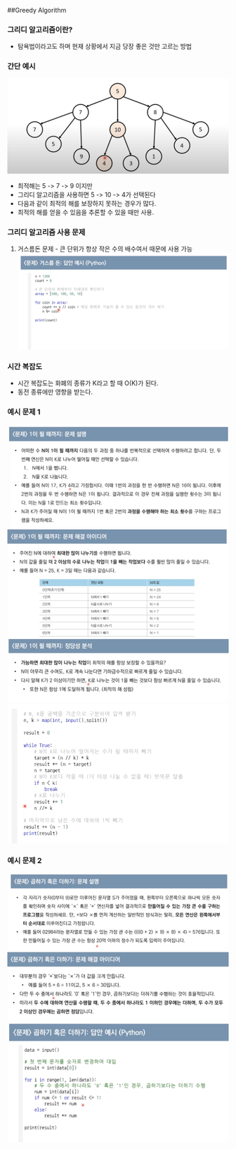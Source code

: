 ##Greedy Algorithm

### 그리디 알고리즘이란?

- 탐욕법이라고도 하며 현재 상황에서 지금 당장 좋은 것만 고르는 방법

### 간단 예시

![alt text](image.png)

- 최적해는 5 -> 7 -> 9 이지만
- 그리디 알고리즘을 사용하면 5 -> 10 -> 4가 선택된다
- 다음과 같이 최적의 해를 보장하지 못하는 경우가 많다.
- 최적의 해를 얻을 수 있음을 추론할 수 있을 때만 사용.

### 그리디 알고리즘 사용 문제

1. 거스름돈 문제 - 큰 단위가 항상 작은 수의 배수여서 때문에 사용 가능
   ![alt text](image-1.png)

### 시간 복잡도

- 시간 복잡도는 화폐의 종류가 K라고 할 때 O(K)가 된다.
- 동전 종류에만 영향을 받는다.

### 예시 문제 1

![alt text](image-2.png)
![alt text](image-3.png)
![alt text](image-4.png)
![alt text](image-5.png)

### 예시 문제 2

![alt text](image-6.png)
![alt text](image-7.png)
![alt text](image-8.png)
